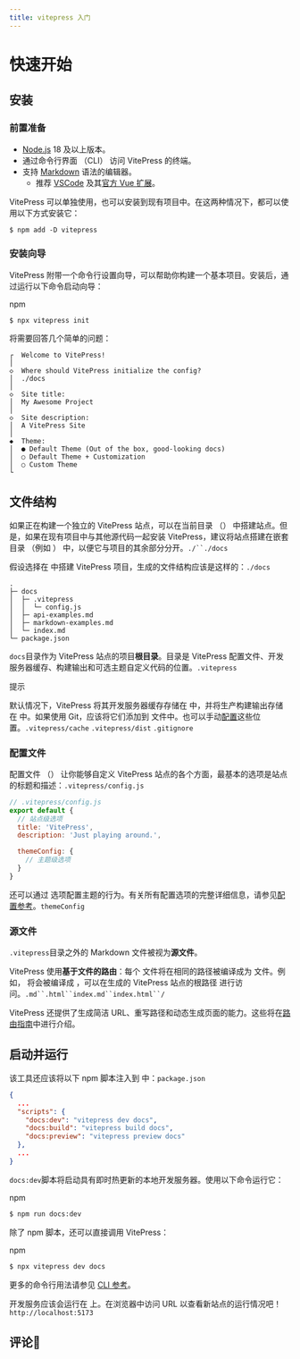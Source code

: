 ```yaml
---
title: vitepress 入门
---
```


# 快速开始

## 安装[​](https://vitepress.dev/zh/guide/getting-started#installation)

### 前置准备[​](https://vitepress.dev/zh/guide/getting-started#prerequisites)

- [Node.js](https://nodejs.org/) 18 及以上版本。
- 通过命令行界面 （CLI） 访问 VitePress 的终端。
- 支持 [Markdown](https://en.wikipedia.org/wiki/Markdown) 语法的编辑器。
    - 推荐 [VSCode](https://code.visualstudio.com/) 及其[官方 Vue 扩展](https://marketplace.visualstudio.com/items?itemName=Vue.volar)。

VitePress 可以单独使用，也可以安装到现有项目中。在这两种情况下，都可以使用以下方式安装它：

```shell
$ npm add -D vitepress
```


### 安装向导[​](https://vitepress.dev/zh/guide/getting-started#setup-wizard)

VitePress 附带一个命令行设置向导，可以帮助你构建一个基本项目。安装后，通过运行以下命令启动向导：

npm

```shell
$ npx vitepress init
```

将需要回答几个简单的问题：

```
┌  Welcome to VitePress!
│
◇  Where should VitePress initialize the config?
│  ./docs
│
◇  Site title:
│  My Awesome Project
│
◇  Site description:
│  A VitePress Site
│
◆  Theme:
│  ● Default Theme (Out of the box, good-looking docs)
│  ○ Default Theme + Customization
│  ○ Custom Theme
└
```

## 文件结构[​](https://vitepress.dev/zh/guide/getting-started#file-structure)

如果正在构建一个独立的 VitePress 站点，可以在当前目录 （） 中搭建站点。但是，如果在现有项目中与其他源代码一起安装 VitePress，建议将站点搭建在嵌套目录 （例如 ） 中，以便它与项目的其余部分分开。`./``./docs`

假设选择在 中搭建 VitePress 项目，生成的文件结构应该是这样的：`./docs`

```
.
├─ docs
│  ├─ .vitepress
│  │  └─ config.js
│  ├─ api-examples.md
│  ├─ markdown-examples.md
│  └─ index.md
└─ package.json
```

`docs`目录作为 VitePress 站点的项目**根目录**。目录是 VitePress 配置文件、开发服务器缓存、构建输出和可选主题自定义代码的位置。`.vitepress`

提示

默认情况下，VitePress 将其开发服务器缓存存储在 中，并将生产构建输出存储在 中。如果使用 Git，应该将它们添加到 文件中。也可以手动[配置](https://vitepress.dev/zh/reference/site-config#outdir)这些位置。`.vitepress/cache` `.vitepress/dist` `.gitignore` 


### 配置文件[​](https://vitepress.dev/zh/guide/getting-started#the-config-file)

配置文件 （） 让你能够自定义 VitePress 站点的各个方面，最基本的选项是站点的标题和描述：`.vitepress/config.js`

```js
// .vitepress/config.js
export default {
  // 站点级选项
  title: 'VitePress',
  description: 'Just playing around.',

  themeConfig: {
    // 主题级选项
  }
}
```

还可以通过 选项配置主题的行为。有关所有配置选项的完整详细信息，请参见[配置参考](https://vitepress.dev/zh/reference/site-config)。`themeConfig`


### 源文件[​](https://vitepress.dev/zh/guide/getting-started#source-files)

`.vitepress`目录之外的 Markdown 文件被视为**源文件**。

VitePress 使用**基于文件的路由**：每个 文件将在相同的路径被编译成为 文件。例如， 将会被编译成 ，可以在生成的 VitePress 站点的根路径 进行访问。`.md``.html``index.md``index.html``/`

VitePress 还提供了生成简洁 URL、重写路径和动态生成页面的能力。这些将在[路由指南](https://vitepress.dev/zh/guide/routing)中进行介绍。

## 启动并运行[​](https://vitepress.dev/zh/guide/getting-started#up-and-running)

该工具还应该将以下 npm 脚本注入到 中：`package.json`


```json
{
  ...
  "scripts": {
    "docs:dev": "vitepress dev docs",
    "docs:build": "vitepress build docs",
    "docs:preview": "vitepress preview docs"
  },
  ...
}
```

`docs:dev`脚本将启动具有即时热更新的本地开发服务器。使用以下命令运行它：

npm

```sh
$ npm run docs:dev
```

除了 npm 脚本，还可以直接调用 VitePress：

npm

```sh
$ npx vitepress dev docs
```

更多的命令行用法请参见 [CLI 参考](https://vitepress.dev/zh/reference/cli)。

开发服务应该会运行在 上。在浏览器中访问 URL 以查看新站点的运行情况吧！`http://localhost:5173`

## 评论📮

<DisqusComments />